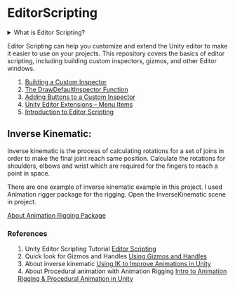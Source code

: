 # EditorScripting

<details><summary> What is Editor Scripting? 
  
Editor Scripting can help you customize and extend the Unity editor to make it easier to use on your projects. This repository covers the basics of editor scripting, including building custom inspectors, gizmos, and other Editor windows.

1. [Building a Custom Inspector](https://github.com/atakandll/EditorScripting/blob/main/Assets/Scripts/EditorDic/LevelScriptEditor.cs)
2. [The DrawDefaultInspector Function](https://github.com/atakandll/EditorScripting/blob/main/Assets/Scripts/EditorDic/SomeScriptEditor.cs)
3. [Adding Buttons to a Custom Inspector](https://github.com/atakandll/EditorScripting/blob/main/Assets/Scripts/EditorDic/ObjectBuilderEditor.cs)
4. [Unity Editor Extensions – Menu Items](https://github.com/atakandll/EditorScripting/blob/main/Assets/Scripts/EditorDic/MenuItems.cs)
5. [Introduction to Editor Scripting](https://github.com/atakandll/EditorScripting/blob/main/Assets/Scripts/EditorDic/LauncherEditor.cs)

## Inverse Kinematic:
 Inverse kinematic is the process of calculating rotations for a set of joins in order to make the final joint reach same position. Calculate the rotations for shoulders, elbows and wrist which are required for the fingers to reach a point in space.

 There are one example of inverse kinematic example in this project. I used Animation rigger package for the rigging. Open the InverseKinematic scene in project.
 
 [About Animation Rigging Package](https://docs.unity3d.com/Packages/com.unity.animation.rigging@1.0/manual/index.html)
 
  ### References
  1. Unity Editor Scripting Tutorial [Editor Scripting](https://learn.unity.com/tutorial/editor-scripting#)
  2. Quick look for Gizmos and Handles [Using Gizmos and Handles](https://www.youtube.com/watch?v=ABuXRbJDdXs)
  3. About inverse kinematic [Using IK to Improve Animations in Unity](https://www.youtube.com/watch?v=UD6URb8aCco&t=167s)
  4. About Procedural animation with Animation Rigging [Intro to Animation Rigging & Procedural Animation in Unity](https://www.youtube.com/watch?v=Wx1s3CJ8NHw&t=609s)

 
